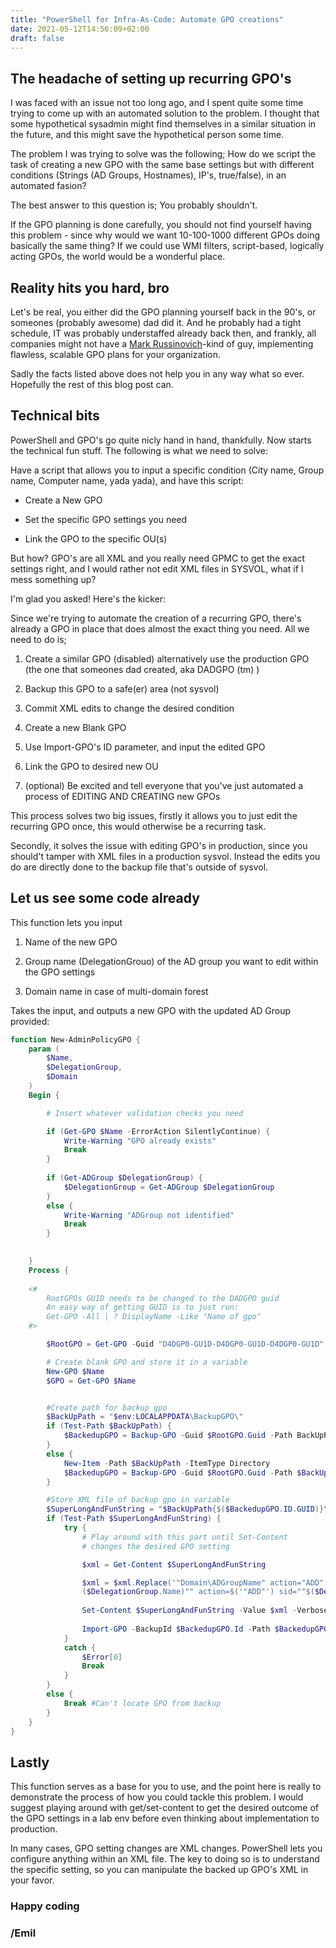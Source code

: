 ```yaml
---
title: "PowerShell for Infra-As-Code: Automate GPO creations"
date: 2021-05-12T14:56:09+02:00
draft: false
---
```


## The headache of setting up recurring GPO's

I was faced with an issue not too long ago, and I spent quite some time trying to come up with an automated solution to the problem. I thought that some hypothetical sysadmin might find themselves in a similar situation in the future, and this might save the hypothetical person some time.

The problem I was trying to solve was the following; How do we script the task of creating a new GPO with the same base settings but with different conditions (Strings (AD Groups, Hostnames), IP's, true/false), in an automated fasion?

The best answer to this question is; You probably shouldn't.

If the GPO planning is done carefully, you should not find yourself having this problem - since why would we want 10-100-1000 different GPOs doing basically the same thing? If we could use WMI filters, script-based, logically acting GPOs, the world would be a wonderful place.

## Reality hits you hard, bro

Let's be real, you either did the GPO planning yourself back in the 90's, or someones (probably awesome) dad did it. And he probably had a tight schedule, IT was probably understaffed already back then, and frankly, all companies might not have a [Mark Russinovich](https://en.wikipedia.org/wiki/Mark_Russinovich)-kind of guy, implementing flawless, scalable GPO plans for your organization.

Sadly the facts listed above does not help you in any way what so ever. Hopefully the rest of this blog post can.

## Technical bits

PowerShell and GPO's go quite nicly hand in hand, thankfully. Now starts the technical fun stuff. The following is what we need to solve:

Have a script that allows you to input a specific condition (City name, Group name, Computer name, yada yada), and have this script:

* Create a New GPO

* Set the specific GPO settings you need

* Link the GPO to the specific OU(s)

But how? GPO's are all XML and you really need GPMC to get the exact settings right, and I would rather not edit XML files in SYSVOL, what if I mess something up?

I'm glad you asked! Here's the kicker:

Since we're trying to automate the creation of a recurring GPO, there's already a GPO in place that does almost the exact thing you need. All we need to do is;

1. Create a similar GPO (disabled) alternatively use the production GPO (the one that someones dad created, aka DADGPO (tm) )

2. Backup this GPO to a safe(er) area (not sysvol)

3. Commit XML edits to change the desired condition

4. Create a new Blank GPO

5. Use Import-GPO's ID parameter, and input the edited GPO

6. Link the GPO to desired new OU

7. (optional) Be excited and tell everyone that you've just automated a process of EDITING AND CREATING new GPOs

This process solves two big issues, firstly it allows you to just edit the recurring GPO once, this would otherwise be a recurring task.

Secondly, it solves the issue with editing GPO's in production, since you should't tamper with XML files in a production sysvol. Instead the edits you do are directly done to the backup file that's outside of sysvol.

## Let us see some code already

This function lets you input

1. Name of the new GPO

2. Group name (DelegationGrouo) of the AD group you want to edit within the GPO settings

3. Domain name in case of multi-domain forest

Takes the input, and outputs a new GPO with the updated AD Group provided:

```powershell
function New-AdminPolicyGPO {
    param (
        $Name,
        $DelegationGroup,
        $Domain
    )
    Begin {

        # Insert whatever validation checks you need

        if (Get-GPO $Name -ErrorAction SilentlyContinue) {
            Write-Warning "GPO already exists"
            Break
        }
    
        if (Get-ADGroup $DelegationGroup) {
            $DelegationGroup = Get-ADGroup $DelegationGroup
        }
        else {
            Write-Warning "ADGroup not identified"
            Break
        }
    

    }
    Process {
    
    <#
        RootGPOs GUID needs to be changed to the DADGPO guid
        An easy way of getting GUID is to just run: 
        Get-GPO -All | ? DisplayName -Like "Name of gpo"
    #>

        $RootGPO = Get-GPO -Guid "D4DGP0-GU1D-D4DGP0-GU1D-D4DGP0-GU1D"

        # Create blank GPO and store it in a variable
        New-GPO $Name
        $GPO = Get-GPO $Name


        #Create path for backup gpo
        $BackUpPath = "$env:LOCALAPPDATA\BackupGPO\"
        if (Test-Path $BackUpPath) {
            $BackedupGPO = Backup-GPO -Guid $RootGPO.Guid -Path BackUpPath
        }
        else {
            New-Item -Path $BackUpPath -ItemType Directory
            $BackedupGPO = Backup-GPO -Guid $RootGPO.Guid -Path $BackUpPath
        }

        #Store XML file of backup gpo in variable
        $SuperLongAndFunString = "$BackUpPath{$($BackedupGPO.ID.GUID)}\DomainSysvol\gpo\Machine\Preferences\Groups\Groups.xml"
        if (Test-Path $SuperLongAndFunString) {
            try {
                # Play around with this part until Set-Content
                # changes the desired GPO setting

                $xml = Get-Content $SuperLongAndFunString

                $xml = $xml.Replace('"Domain\ADGroupName" action="ADD" sid="Whatever the SID is"', """$Domain\$
                ($DelegationGroup.Name)"" action=$('"ADD"') sid=""$($DelegationGroup.sid)""" ) #Edit XML
                
                Set-Content $SuperLongAndFunString -Value $xml -Verbose
                
                Import-GPO -BackupId $BackedupGPO.Id -Path $BackedupGPO.BackupDirectory -TargetName $GPO.DisplayName
            }
            catch {
                $Error[0]
                Break
            }
        }
        else {
            Break #Can't locate GPO from backup
        }
    }
}
```

## Lastly

This function serves as a base for you to use, and the point here is really to demonstrate the process of how you could tackle this problem. I would suggest playing around with get/set-content to get the desired outcome of the GPO settings in a lab env before even thinking about implementation to production.

In many cases, GPO setting changes are XML changes. PowerShell lets you configure anything within an XML file. The key to doing so is to understand the specific setting, so you can manipulate the backed up GPO's XML in your favor.

### Happy coding

### /Emil
